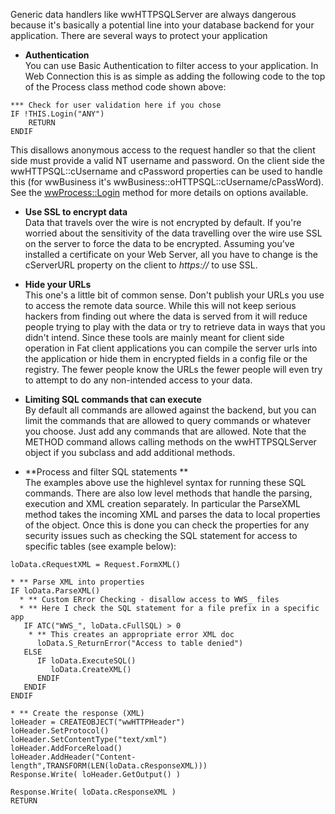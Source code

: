 ﻿Generic data handlers like wwHTTPSQLServer are always dangerous because it's basically a potential line into your database backend for your application. There are several ways to protect your application

* **Authentication**  
You can use Basic Authentication to filter access to your application. In Web Connection this is as simple as adding the following code to the top of the Process class method code shown above:
  
```foxpro
*** Check for user validation here if you chose
IF !THIS.Login("ANY")
	RETURN
ENDIF
```  

This disallows anonymous access to the request handler so that the client side must provide a valid NT username and password. On the client side the wwHTTPSQL::cUsername and cPassword properties can be used to handle this (for wwBusiness it's wwBusiness::oHTTPSQL::cUsername/cPassWord). See the [wwProcess::Login](vfps://Topic/wwProcess%3A%3ALogin) method for more details on options available.

* **Use SSL to encrypt data**  
Data that travels over the wire is not encrypted by default. If you're worried about the sensitivity of the data travelling over the wire use SSL on the server to force the data to be encrypted. Assuming you've installed a certificate on your Web Server, all you have to change is the cServerURL property on the client to *https://* to use SSL.  

* **Hide your URLs**  
This one's a little bit of common sense. Don't publish your URLs you use to access the remote data source. While this will not keep serious hackers from finding out where the data is served from it will reduce people trying to play with the data or try to retrieve data in ways that you didn't intend. Since these tools are mainly meant for client side operation in Fat client applications you can compile the server urls into the application or hide them in encrypted fields in a config file or the registry. The fewer people know the URLs the fewer people will even try to attempt to do any non-intended access to your data.

* **Limiting SQL commands that can execute**  
By default all commands are allowed against the backend, but you can limit the commands that are allowed to query commands or whatever you choose. Just add any commands that are allowed. Note that the METHOD command allows calling methods on the wwHTTPSQLServer object if you subclass and add additional methods.

* **Process and filter SQL statements **  
The examples above use the highlevel syntax for running these SQL commands. There are also low level methods that handle the parsing, execution and XML creation separately. In particular the ParseXML method takes the incoming XML and parses the data to local properties of the object. Once this is done you can check the properties for any security issues such as checking the SQL statement for access to specific tables (see example below):

```foxpro
loData.cRequestXML = Request.FormXML()

* ** Parse XML into properties
IF loData.ParseXML()
  * ** Custom ERror Checking - disallow access to WWS_ files
  * ** Here I check the SQL statement for a file prefix in a specific app
   IF ATC("WWS_", loData.cFullSQL) > 0
	* ** This creates an appropriate error XML doc
      loData.S_ReturnError("Access to table denied")
   ELSE   
      IF loData.ExecuteSQL()
         loData.CreateXML()
      ENDIF
   ENDIF
ENDIF      

* ** Create the response (XML)
loHeader = CREATEOBJECT("wwHTTPHeader")
loHeader.SetProtocol()
loHeader.SetContentType("text/xml")
loHeader.AddForceReload()
loHeader.AddHeader("Content-length",TRANSFORM(LEN(loData.cResponseXML)))
Response.Write( loHeader.GetOutput() )

Response.Write( loData.cResponseXML )
RETURN
```